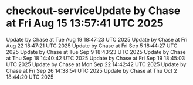 # checkout-serviceUpdate by Chase at Fri Aug 15 13:57:41 UTC 2025
Update by Chase at Tue Aug 19 18:47:23 UTC 2025
Update by Chase at Fri Aug 22 18:47:21 UTC 2025
Update by Chase at Fri Sep  5 18:44:27 UTC 2025
Update by Chase at Tue Sep  9 18:43:23 UTC 2025
Update by Chase at Thu Sep 18 14:40:42 UTC 2025
Update by Chase at Fri Sep 19 18:45:03 UTC 2025
Update by Chase at Mon Sep 22 14:42:42 UTC 2025
Update by Chase at Fri Sep 26 14:38:54 UTC 2025
Update by Chase at Thu Oct  2 18:44:20 UTC 2025
